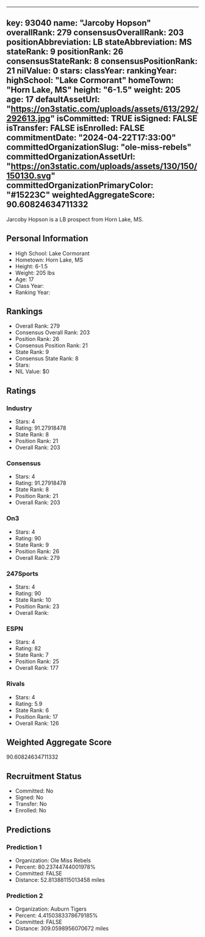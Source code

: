 ---
  key: 93040
  name: "Jarcoby Hopson"
  overallRank: 279
  consensusOverallRank: 203
  positionAbbreviation: LB
  stateAbbreviation: MS
  stateRank: 9
  positionRank: 26
  consensusStateRank: 8
  consensusPositionRank: 21
  nilValue: 0
  stars: 
  classYear: 
  rankingYear: 
  highSchool: "Lake Cormorant"
  homeTown: "Horn Lake, MS"
  height: "6-1.5"
  weight: 205
  age: 17
  defaultAssetUrl: "https://on3static.com/uploads/assets/613/292/292613.jpg"
  isCommitted: TRUE
  isSigned: FALSE
  isTransfer: FALSE
  isEnrolled: FALSE
  commitmentDate: "2024-04-22T17:33:00"
  committedOrganizationSlug: "ole-miss-rebels"
  committedOrganizationAssetUrl: "https://on3static.com/uploads/assets/130/150/150130.svg"
  committedOrganizationPrimaryColor: "#15223C"
  weightedAggregateScore: 90.60824634711332
  ---
  
  Jarcoby Hopson is a LB prospect from Horn Lake, MS.
  
  ## Personal Information
  - High School: Lake Cormorant
  - Hometown: Horn Lake, MS
  - Height: 6-1.5
  - Weight: 205 lbs
  - Age: 17
  - Class Year: 
  - Ranking Year: 
  
  ## Rankings
  - Overall Rank: 279
  - Consensus Overall Rank: 203
  - Position Rank: 26
  - Consensus Position Rank: 21
  - State Rank: 9
  - Consensus State Rank: 8
  - Stars: 
  - NIL Value: $0
  
  ## Ratings
  
  ### Industry
  - Stars: 4
  - Rating: 91.27918478
  - State Rank: 8
  - Position Rank: 21
  - Overall Rank: 203
  
  ### Consensus
  - Stars: 4
  - Rating: 91.27918478
  - State Rank: 8
  - Position Rank: 21
  - Overall Rank: 203
  
  ### On3
  - Stars: 4
  - Rating: 90
  - State Rank: 9
  - Position Rank: 26
  - Overall Rank: 279
  
  ### 247Sports
  - Stars: 4
  - Rating: 90
  - State Rank: 10
  - Position Rank: 23
  - Overall Rank: 
  
  ### ESPN
  - Stars: 4
  - Rating: 82
  - State Rank: 7
  - Position Rank: 25
  - Overall Rank: 177
  
  ### Rivals
  - Stars: 4
  - Rating: 5.9
  - State Rank: 6
  - Position Rank: 17
  - Overall Rank: 126
  
  ## Weighted Aggregate Score
  90.60824634711332
  
  ## Recruitment Status
  - Committed: No
  - Signed: No
  - Transfer: No
  - Enrolled: No
  
  
  
  ## Predictions
  
  ### Prediction 1
  - Organization: Ole Miss Rebels
  - Percent: 80.23744744001978%
  - Committed: FALSE
  - Distance: 52.81388115013458 miles
  
  ### Prediction 2
  - Organization: Auburn Tigers
  - Percent: 4.4150383378679185%
  - Committed: FALSE
  - Distance: 309.0598956070672 miles
  